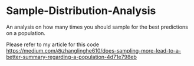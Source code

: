 # Sample-Distribution-Analysis
An analysis on how many times you should sample for the best predictions on a population. 

Please refer to my article for this code
https://medium.com/@zhanglinghe610/does-sampling-more-lead-to-a-better-summary-regarding-a-population-4d71e798eb
